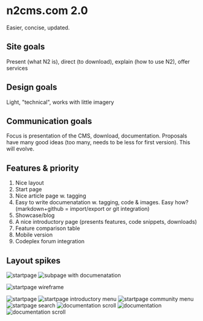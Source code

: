 # n2cms.com 2.0 #
Easier, concise, updated.

## Site goals ##
Present (what N2 is), direct (to download), explain (how to use N2), offer services

## Design goals ##
Light, "technical", works with little imagery

## Communication goals ##
Focus is presentation of the CMS, download, documentation. Proposals have many good ideas (too many, needs to be less for first version). This will evolve.

## Features & priority ##
1. Nice layout
2. Start page
3. Nice article page w. tagging
4. Easy to write documenatation w. tagging, code & images. Easy how? (markdown+github = import/export or git integration)
5. Showcase/blog
6. A nice introductory page (presents features, code snippets, downloads)
7. Feature comparison table
8. Mobile version
9. Codeplex forum integration

## Layout spikes ##

![startpage](https://github.com/n2cms/n2cms_com/raw/master/proj/test1.png)
![subpage with documenatation](https://github.com/n2cms/n2cms_com/raw/master/proj/test1_subpage.png)

![startpage wireframe](https://github.com/n2cms/n2cms_com/raw/master/proj/test2.PNG)

![startpage](https://github.com/n2cms/n2cms_com/raw/master/proj/test3c.png)
![startpage introductory menu](https://github.com/n2cms/n2cms_com/raw/master/proj/test3c_pathtosuccess.png)
![startpage community menu](https://github.com/n2cms/n2cms_com/raw/master/proj/test3c_community.png)
![startpage search](https://github.com/n2cms/n2cms_com/raw/master/proj/test3c_search.png)
![documentation scroll](https://github.com/n2cms/n2cms_com/raw/master/proj/website3_subpage_features.png)
![documentation](https://github.com/n2cms/n2cms_com/raw/master/proj/website3_subpage.png)
![documentation scroll](https://github.com/n2cms/n2cms_com/raw/master/proj/website3_subpage_scroll.png)

